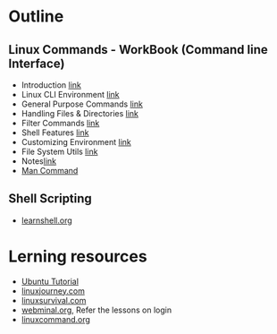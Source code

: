 # Outline

## Linux Commands - WorkBook  (Command line Interface)

* Introduction [link](./0_intro.md)
* Linux CLI Environment [link](./1_cli.md)
* General Purpose Commands [link](./2_general.md)
* Handling Files & Directories [link](./3_files.md)
* Filter Commands [link](./4_filter.md)
* Shell Features [link](./5_shell.md)
* Customizing Environment [link](./6_env.md)
* File System Utils [link](./7_fs.md)
* Notes[link](Notes.md)
* [Man Command](Linux/Man.pdf)

## Shell Scripting
* [learnshell.org](https://www.learnshell.org/)

# Lerning resources
* [Ubuntu Tutorial](https://ubuntu.com/tutorials/command-line-for-beginners)
* [linuxjourney.com](https://linuxjourney.com/)
* [linuxsurvival.com](https://linuxsurvival.com/)
* [webminal.org](https://webminal.org/), Refer the lessons on login
* [linuxcommand.org](http://linuxcommand.org)
